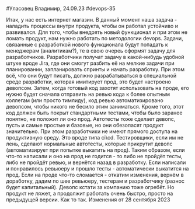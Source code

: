#Уласовец Владимир, 24.09.23
#devops-35

Итак, у нас есть интернет магазин.
В данный момент наша задача - наладить процессы внутри продукта, чтобы он работал устойчиво и развивался.
Для того, чтобы внедрять новый функционал и при этом не ломать продукт, нам нужно работать по методологии devops.
Задачи, связанные с разработкой нового функционала будут попадать к менеджерам (аналитикам?), те в свою очереь оформят задачу для разработчиков.
Разработчики получат задачу в какой-нибудь удобной штуке вроде Jira, где они смогут разбить её на мелкие задачи при планировании, запланировать спринты и начать разработку.
При этом всё, что они будут писать, должно разрабатываться в специальной среде разработки, которая имитирует прод, это будет настроено девопсом.
Затем, когда готовый код захотят использовать на проде, его нужно будет сначала отправить на ревью кода к более опытным коллегам (или просто тимлиду),
код ревью автоматизировано девопсом, чтобы никого не бесило этим заниматься.
Кроме того, этот код должен быть покрыт стандартными тестами, чтобы было заранее понятно, не положит ли оно прод.
Автотесты тоже сделает девопс, пусть и самые простые и базовые, но они обезопасят продукт значительно.
При этом разработчики не имеют прямого доступа на продуктивную среду. Это вроде типа ci\cd.
Тестировщики, если им не лень, сделают нормальные автотесты, которые прикрутит девопс (автоматизирует при попытке выкатить на прод).
Таким образом, если что-то написали и оно на прод не годится - то либо не пройдёт тесты, либо не пройдёт ревью, и вернётся назад в разработку.
Если написали и понравилось ревьюеру и прошло тесты - автоматически выкатится на прод. Если на проде что-то сломается - откатим изменения, вернём в доработку,
дадим по шее ревьюеру, тестерам и разработчику (разнос будет капитальный). Девопс кстати за компанию тоже огребёт. Но продукт не ляжет, а продолжит работать очень быстро, просто на предыдущей версии.
Как то так.
Изменения от 28 сентября 2023
